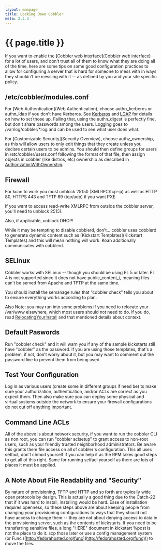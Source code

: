 ```yaml
---
layout: manpage
title: Locking Down Cobbler
meta: 2.2.3
---
```

# {{ page.title }}

If you want to enable the
[Cobbler web interface](Cobbler web interface) for a lot
of users, and don't trust all of them to know what they are doing
all of the time, here are some tips on some good configuration
practices to allow for configuring a server that is hard for
someone to mess with in ways they shouldn't be messing with it --
as defined by you and your site specific policy.

## /etc/cobbler/modules.conf

For
[Web Authentication](Web Authentication),
choose authn\_kerberos or authn\_ldap if you don't have Kerberos.
See [Kerberos](Kerberos) and
[LDAP](Ldap) for details on how
to set those up. Failing that, using the authn\_digest is perfectly
fine, but don't share passwords among the users. Logging goes to
/var/log/cobbler/\*.log and can be used to see what user does
what.

For [Customizable Security](Security Overview),
choose authz\_ownership, as this will allow users to only edit
things that they create unless you declare certain users to be
admins. You should then define groups for users in
/etc/cobbler/users.conf following the format of that file, then
assign objects in cobbler (like distros, etc) ownership as
described in
[AuthorizationWithOwnership](/cobbler/wiki/AuthorizationWithOwnership).

## Firewall

For koan to work you must unblock 25150 (XMLRPC/tcp-ip) as well as
HTTP 80, HTTPS 443 and TFTP 69 (tcp/udp) if you want PXE.

If you want to access read-write XMLRPC from outside the cobbler
server, you'll need to unblock 25151.

Also, if applicable, unblock DHCP!

While it may be tempting to disable cobblerd, don't... cobbler uses
cobblerd to generate dynamic content such as
[Kickstart Templates](Kickstart Templates) and this
will mean nothing will work. Koan additionally communicates with
cobblerd.

## SELinux

Cobbler works with SELinux -- though you should be using EL 5 or
later. EL 4 is not supported since it does not have
public\_content\_t, meaning files can't be served from Apache and
TFTP at the same time.

You should install the semanage rules that "cobbler check" tells
you about to ensure everything works according to plan.

Also Note: you may run into some problems if you need to relocate
your /var/www elsewhere, which most users should not need to do. If
you do, read
[RelocatingYourInstall](/cobbler/wiki/RelocatingYourInstall) and
that mentioned details about context.

## Default Paswords

Run "cobbler check" and it will warn you if any of the sample
kickstarts still have "cobbler" as the password. If you are using
those templates, that's a problem, if not, don't worry about it,
but you may want to comment out the password line to prevent them
from being used.

## Test Your Configuration

Log in as various users (create some in different groups if need
be) to make sure your authorization, authentication, and/or ACLs
are correct as you expect them. Then also make sure you can deploy
some physical and virtual systems outside the network to ensure
your firewall configurations do not cut off anything important.

## Command Line ACLs

All of the above is about network security, if you want to run the
cobbler CLI as non root, you can run "cobbler aclsetup" to grant
access to non-root users, such as your friendly trusted
neighborhood administrators. Be aware this grants them file access
on all of cobbler's configuration. This all uses setfacl, don't
chmod yourself if you can help it as the RPM takes good steps to
get all of this right. Same for running setfacl yourself as there
are lots of places it must be applied.

## A Note About File Readablity and "Security"

By nature of provisioning, TFTP and HTTP and so forth are typically
wide open protocols by design. This is actually a good thing due to
the Catch-22 that if it was hard to install, installing would be
hard. Ease of installation requires openness, so these steps above
are about keeping people from changing your provisioning
configurations to ways that they should not have access to change
them -- they are not about denying access to data in the
provisioning server, such as the contents of kickstarts. If you
need to be transferring sensitive files, a long "HERE" document in
kickstart %post is not the place to do it. scp those later or use a
config management system (or Func
([http://fedorahosted.org/func](http://fedorahosted.org/func))) to
move the files.

